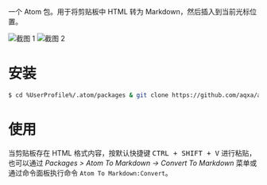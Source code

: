 
一个 Atom 包。用于将剪贴板中 HTML 转为 Markdown，然后插入到当前光标位置。

![截图 1](http://doc.aqqxa.com/screenshot01.gif)
![截图 2](http://doc.aqqxa.com/screenshot02.gif)

# 安装

```bash
$ cd %UserProfile%/.atom/packages & git clone https://github.com/aqxa/atom-to-markdown & cd atom-to-markdown & npm i
```

# 使用

当剪贴板存在 HTML 格式内容，按默认快捷键 <kbd>CTRL + SHIFT + V</kbd> 进行粘贴，也可以通过 _Packages > Atom To Markdown -> Convert To Markdown_ 菜单或通过命令面板执行命令 `Atom To Markdown:Convert`。
